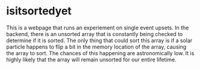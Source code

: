 # isitsortedyet

This is a webpage that runs an experiement on single event upsets. In the backend, there is an unsorted array that is constantly being checked to determine if it is sorted. The only thing that could sort this array is if a solar particle happens to flip a bit in the memory location of the array, causing the array to sort. The chances of this happening are astronomically low. It is highly likely that the array will remain unsorted for our entire lifetime.
